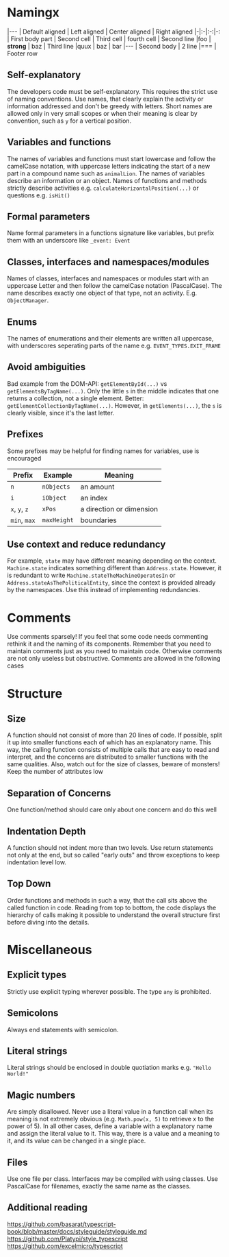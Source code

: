 # Namingx  

|---
| Default aligned | Left aligned | Center aligned | Right aligned
|-|:-|:-:|-:
| First body part | Second cell | Third cell | fourth cell
| Second line |foo | **strong** | baz
| Third line |quux | baz | bar
|---
| Second body
| 2 line
|===
| Footer row


## Self-explanatory
The developers code must be self-explanatory. This requires the strict use of naming conventions. Use names, that clearly explain the activity or information addressed and don't be greedy with letters. Short names are allowed only in very small scopes or when their meaning is clear by convention, such as `y` for a vertical position.
## Variables and functions
The names of variables and functions must start lowercase and follow the camelCase notation, with uppercase letters indicating the start of a new part in a compound name such as `animalLion`. The names of variables describe an information or an object. Names of functions and methods strictly describe activities e.g. `calculateHorizontalPosition(...)` or questions e.g. `isHit()`
## Formal parameters
Name formal parameters in a functions signature like variables, but prefix them with an underscore like `_event: Event`
## Classes, interfaces and namespaces/modules
Names of classes, interfaces and namespaces or modules start with an uppercase Letter and then follow the camelCase notation (PascalCase). The name describes exactly one object of that type, not an activity. E.g. `ObjectManager`. 
## Enums
The names of enumerations and their elements are written all uppercase, with underscores seperating parts of the name e.g. `EVENT_TYPES.EXIT_FRAME`
## Avoid ambiguities
Bad example from the DOM-API: `getElementById(...)` vs `getElementsByTagName(...)`. Only the little `s` in the middle indicates that one returns a collection, not a single element. Better: `getElementCollectionByTagName(...)`. However, in `getElements(...)`, the `s` is clearly visible, since it's the last letter.
## Prefixes
Some prefixes may be helpful for finding names for variables, use is encouraged  

|Prefix|Example|Meaning|  
---|---|--- 
`n`|`nObjects`|an amount
`i`|`iObject`|an index
`x`, `y`, `z`|`xPos`|a direction or dimension
`min`, `max`|`maxHeight`|boundaries
## Use context and reduce redundancy
For example, `state` may have different meaning depending on the context. `Machine.state` indicates something different than `Address.state`. However, it is redundant to write `Machine.stateTheMachineOperatesIn` or `Address.stateAsThePoliticalEntity`, since the context is provided already by the namespaces. Use this instead of implementing redundancies.

# Comments
Use comments sparsely! If you feel that some code needs commenting rethink it and the naming of its components. Remember that you need to maintain comments just as you need to maintain code. Otherwise comments are not only useless but obstructive. Comments are allowed in the following cases

# Structure
## Size
A function should not consist of more than 20 lines of code. If possible, split it up into smaller functions each of which has an explanatory name. This way, the calling function consists of multiple calls that are easy to read and interpret, and the concerns are distributed to smaller functions with the same qualities.
Also, watch out for the size of classes, beware of monsters! Keep the number of attributes low
## Separation of Concerns
One function/method should care only about one concern and do this well
## Indentation Depth
A function should not indent more than two levels. Use return statements not only at the end, but so called "early outs" and throw exceptions to keep indentation level low.
## Top Down
Order functions and methods in such a way, that the call sits above the called function in code. Reading from top to bottom, the code displays the hierarchy of calls making it possible to understand the overall structure first before diving into the details.

# Miscellaneous
## Explicit types
Strictly use explicit typing wherever possible. The type `any` is prohibited. 
## Semicolons
Always end statements with semicolon.
## Literal strings
Literal strings should be enclosed in double quotiation marks e.g. `"Hello World!"`
## Magic numbers
Are simply disallowed. Never use a literal value in a function call when its meaning is not extremely obvious (e.g. `Math.pow(x, 5)` to retrieve x to the power of 5). In all other cases, define a variable with a explanatory name and assign the literal value to it. This way, there is a value and a meaning to it, and its value can be changed in a single place.
## Files
Use one file per class. Interfaces may be compiled with using classes. Use PascalCase for filenames, exactly the same name as the classes.
## Additional reading
https://github.com/basarat/typescript-book/blob/master/docs/styleguide/styleguide.md  
https://github.com/Platypi/style_typescript  
https://github.com/excelmicro/typescript
